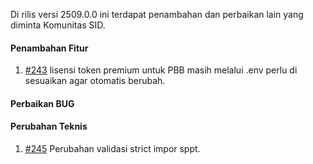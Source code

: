 Di rilis versi 2509.0.0 ini terdapat penambahan dan perbaikan lain yang diminta Komunitas SID.

#### Penambahan Fitur

1. [#243](https://github.com/OpenSID/pbb_desa/issues/243) lisensi token premium untuk PBB masih melalui .env perlu di sesuaikan agar otomatis berubah.

#### Perbaikan BUG

#### Perubahan Teknis

1. [#245](https://github.com/OpenSID/pbb_desa/issues/245) Perubahan validasi strict impor sppt.
